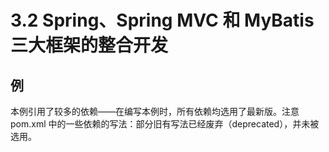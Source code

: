 # 3.2 Spring、Spring MVC 和 MyBatis 三大框架的整合开发

## 例

本例引用了较多的依赖——在编写本例时，所有依赖均选用了最新版。注意 pom.xml 中的一些依赖的写法：部分旧有写法已经废弃（deprecated），并未被选用。
